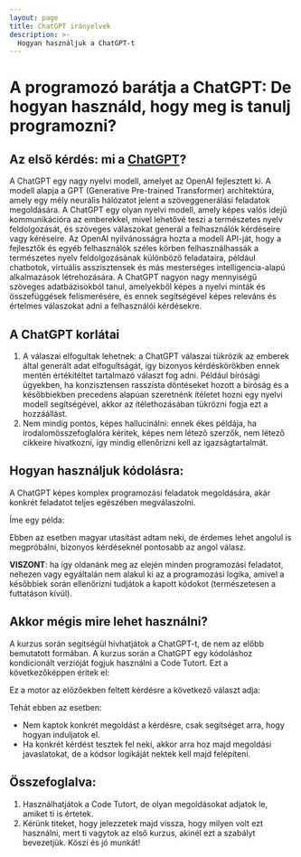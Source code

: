 ```yaml
---
layout: page
title: ChatGPT irányelvek
description: >-
  Hogyan használjuk a ChatGPT-t
---
```


# A programozó barátja a ChatGPT: De hogyan használd, hogy meg is tanulj programozni?

## Az első kérdés: mi a [ChatGPT](https://www.xlabs.hu/blog/mi-az-a-chatgpt-elmagyarazzuk-roviden-erthetoen)?
A ChatGPT egy nagy nyelvi modell, amelyet az OpenAI fejlesztett ki. A modell alapja a GPT (Generative Pre-trained Transformer) architektúra, amely egy mély neurális hálózatot jelent a szöveggenerálási feladatok megoldására. A ChatGPT egy olyan nyelvi modell, amely képes valós idejű kommunikációra az emberekkel, mivel lehetővé teszi a természetes nyelv feldolgozását, és szöveges válaszokat generál a felhasználók kérdéseire vagy kéréseire. Az OpenAI nyilvánosságra hozta a modell API-ját, hogy a fejlesztők és egyéb felhasználók széles körben felhasználhassák a természetes nyelv feldolgozásának különböző feladataira, például chatbotok, virtuális asszisztensek és más mesterséges intelligencia-alapú alkalmazások létrehozására. A ChatGPT nagyon nagy mennyiségű szöveges adatbázisokból tanul, amelyekből képes a nyelvi minták és összefüggések felismerésére, és ennek segítségével képes releváns és értelmes válaszokat adni a felhasználói kérdésekre. 

## A ChatGPT korlátai
1.	A válaszai elfogultak lehetnek: a ChatGPT válaszai tükrözik az emberek által generált adat elfogultságát, így bizonyos kérdéskörökben ennek mentén értékítéltet tartalmazó választ fog adni. Például bírósági ügyekben, ha konzisztensen rasszista döntéseket hozott a bíróság és a későbbiekben precedens alapúan szeretnénk ítéletet hozni egy nyelvi modell segítségével, akkor az ítélethozásában tükrözni fogja ezt a hozzáállást.
2.	Nem mindig pontos, képes hallucinálni: ennek ékes példája, ha irodalomösszefoglalóra kéritek, képes nem létező szerzők, nem létező cikkeire hivatkozni, így mindig ellenőrizni kell az igazságtartalmát.

## Hogyan használjuk kódolásra:
A ChatGPT képes komplex programozási feladatok megoldására, akár konkrét feladatot teljes egészében megválaszolni.

Íme egy példa:

Ebben az esetben magyar utasítást adtam neki, de érdemes lehet angolul is megpróbálni, bizonyos kérdéseknél pontosabb az angol válasz. 

**VISZONT**: ha így oldanánk meg az elején minden programozási feladatot, nehezen vagy egyáltalán nem alakul ki az a programozási logika, amivel a későbbiek során ellenőrizni tudjátok a kapott kódokot (természetesen a futtatáson kívül).

## Akkor mégis mire lehet használni?
A kurzus során segítségül hívhatjátok a ChatGPT-t, de nem az előbb bemutatott formában. A kurzus során a ChatGPT egy kódoláshoz kondicionált verzióját fogjuk használni a Code Tutort. 
Ezt a következőképpen éritek el:

Ez a motor az előzőekben feltett kérdésre a következő választ adja:

Tehát ebben az esetben:
-	Nem kaptok konkrét megoldást a kérdésre, csak segítséget arra, hogy hogyan induljatok el. 
-	Ha konkrét kérdést tesztek fel neki, akkor arra hoz majd megoldási javaslatokat, de a kódsor logikáját nektek kell majd felépíteni.

## Összefoglalva:
1.	Használhatjátok a Code Tutort, de olyan megoldásokat adjatok le, amiket ti is értetek.
2.	Kérünk titeket, hogy jelezzetek majd vissza, hogy milyen volt ezt használni, mert ti vagytok az első kurzus, akinél ezt a szabályt bevezetjük. Köszi és jó munkát!
